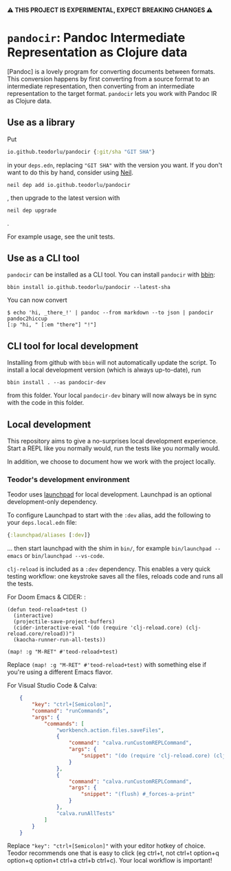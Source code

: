 **⚠️ THIS PROJECT IS EXPERIMENTAL, EXPECT BREAKING CHANGES ⚠️**

# `pandocir`: Pandoc Intermediate Representation as Clojure data

[Pandoc] is a lovely program for converting documents between formats.
This conversion happens by first converting from a source format to an intermediate representation, then converting from an intermediate representation to the target format.
`pandocir` lets you work with Pandoc IR as Clojure data.

[Panodoc]: https://pandoc.org/

## Use as a library

Put

``` clojure
io.github.teodorlu/pandocir {:git/sha "GIT SHA"}
```

in your `deps.edn`, replacing `"GIT SHA"` with the version you want.
If you don't want to do this by hand, consider using [Neil].

    neil dep add io.github.teodorlu/pandocir

, then upgrade to the latest version with

    neil dep upgrade

.

For example usage, see the unit tests.

[Neil]: https://github.com/babashka/neil

## Use as a CLI tool

`pandocir` can be installed as a CLI tool.
You can install `pandocir` with [bbin]:

    bbin install io.github.teodorlu/pandocir --latest-sha

You can now convert

    $ echo 'hi, _there_!' | pandoc --from markdown --to json | pandocir pandoc2hiccup
    [:p "hi, " [:em "there"] "!"]

[bbin]: https://github.com/babashka/bbin

## CLI tool for local development

Installing from github with `bbin` will not automatically update the script.
To install a local development version (which is always up-to-date), run

    bbin install . --as pandocir-dev

from this folder.
Your local `pandocir-dev` binary will now always be in sync with the code in this folder.

## Local development

This repository aims to give a no-surprises local development experience.
Start a REPL like you normally would, run the tests like you normally would.

In addition, we choose to document how we work with the project locally.

### Teodor's development environment

Teodor uses [launchpad] for local development.
Launchpad is an optional development-only dependency.

[launchpad]: https://github.com/lambdaisland/launchpad

To configure Launchpad to start with the `:dev` alias, add the following to your `deps.local.edn` file:

``` clojure
{:launchpad/aliases [:dev]}
```

... then start launchpad with the shim in `bin/`, for example `bin/launchpad --emacs` or `bin/launchpad --vs-code`.

`clj-reload` is included as a `:dev` dependency.
This enables a very quick testing workflow: one keystroke saves all the files, reloads code and runs all the tests.

For Doom Emacs & CIDER: :

``` emacs-lisp
(defun teod-reload+test ()
  (interactive)
  (projectile-save-project-buffers)
  (cider-interactive-eval "(do (require 'clj-reload.core) (clj-reload.core/reload))")
  (kaocha-runner-run-all-tests))

(map! :g "M-RET" #'teod-reload+test)
```

Replace `(map! :g "M-RET" #'teod-reload+test)` with something else if you're using a different Emacs flavor.

For Visual Studio Code & Calva:

``` json
    {
        "key": "ctrl+[Semicolon]",
        "command": "runCommands",
        "args": {
            "commands": [
                "workbench.action.files.saveFiles",
                {
                    "command": "calva.runCustomREPLCommand",
                    "args": {
                        "snippet": "(do (require 'clj-reload.core) (clj-reload.core/reload))"
                    }
                },
                {
                    "command": "calva.runCustomREPLCommand",
                    "args": {
                        "snippet": "(flush) #_forces-a-print"
                    }
                },
                "calva.runAllTests"
            ]
        }
    }
```

Replace `"key": "ctrl+[Semicolon]"` with your editor hotkey of choice.
Teodor recommends one that is easy to click (eg ctrl+t, not ctrl+t option+q option+q option+t ctrl+a ctrl+b ctrl+c).
Your local workflow is important!
